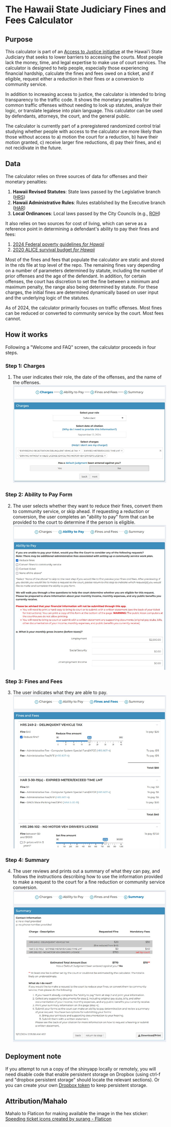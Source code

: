 # The Hawaii State Judiciary Fines and Fees Calculator

## Purpose

This calculator is part of an [Access to Justice initiative](https://www.courts.state.hi.us/services/access_to_justice_initiative_main_page) at the Hawai'i State Judiciary that seeks to lower barriers to accessing the courts. Most people lack the money, time, and legal expertise to make use of court services. The calculator is designed to help people, especially those experiencing financial hardship, calculate the fines and fees owed on a ticket, and if eligible, request either a reduction in their fines or a conversion to community service. 

In addition to increasing access to justice, the calculator is intended to bring transparency to the traffic code. It shows the monetary penalties for common traffic offenses without needing to look up statutes, analyze their logic, or translate legalese into plain language. This calculator can be used by defendants, attorneys, the court, and the general public. 

The calculator is currently part of a preregistered randomized control trial studying whether people with access to the calculator are more likely than those without access to a) motion the court for a reduction, b) have their motion granted, c) receive larger fine reductions, d) pay their fines, and e) not recidivate in the future.

 ## Data

The calculator relies on three sources of data for offenses and their monetary penalties:  
1. **Hawaii Revised Statutes**: State laws passed by the Legislative branch ([HRS](https://www.capitol.hawaii.gov/hrsall/))
2. **Hawaii Administrative Rules**: Rules established by the Executive branch ([HAR](https://ltgov.hawaii.gov/the-office/administrative-rules/))
3. **Local Ordinances**: Local laws passed by the City Councils (e.g., [ROH](https://www8.honolulu.gov/ocs/revised-ordinances-of-honolulu/))  

It also relies on two sources for cost of living, which can serve as a reference point in determining a defendant's ability to pay their fines and fees:
1. [2024 Federal poverty guidelines *for Hawaii*](https://aspe.hhs.gov/topics/poverty-economic-mobility/poverty-guidelines)
2. [2020 ALICE survival budget *for Hawaii*](https://www.unitedforalice.org/household-budgets/hawaii)

Most of the fines and fees that populate the calculator are static and stored in the rds file at top level of the repo. The remaining fines vary depending on a number of parameters determined by statute, including the number of prior offenses and the age of the defendant. In addition, for certain offenses, the court has discretion to set the fine between a minimum and maximum penalty, the range also being determined by statute. For these charges, the initial fines are determined dynamically based on user input and the underlying logic of the statutes. 

As of 2024, the calculator primarily focuses on traffic offenses. Most fines can be reduced or converted to community service by the court. Most fees cannot.

## How it works

Following a "Welcome and FAQ" screen, the calculator proceeds in four steps.

### Step 1: Charges
1. The user indicates their role, the date of the offenses, and the name of the offenses.
![step 1](https://raw.githubusercontent.com/adamcohen3/fines-and-fees-calculator/master/misc/calculator_step1_crop2.JPG) 

### Step 2: Ability to Pay Form
2. The user selects whether they want to reduce their fines, convert them to community service, or skip ahead. If requesting a reduction or conversion, the user completes an "ability to pay" form that can be provided to the court to determine if the person is eligible.
![step 2](https://raw.githubusercontent.com/adamcohen3/fines-and-fees-calculator/master/misc/calculator_step2_crop2.JPG) 

### Step 3: Fines and Fees
3. The user indicates what they are able to pay.
![step 3](https://raw.githubusercontent.com/adamcohen3/fines-and-fees-calculator/master/misc/calculator_step3_crop2.JPG) 

### Step 4: Summary
4. The user reviews and prints out a summary of what they can pay, and follows the instructions describing how to use the information provided to make a request to the court for a fine reduction or community service conversion.
![step 4](https://raw.githubusercontent.com/adamcohen3/fines-and-fees-calculator/master/misc/calculator_step4_crop2.JPG) 

## Deployment note

If you attempt to run a copy of the shinyapp locally or remotely, you will need disable code that enable persistent storage on Dropbox (using ctrl-f and "dropbox persistent storage" should locate the relevant sections). Or you can create your own [Dropbox token](https://github.com/karthik/rdrop2) to keep persistent storage.

## Attribution/Mahalo

Mahalo to Flaticon for making available the image in the hex sticker:  
<a href="https://www.flaticon.com/free-icons/speeding-ticket" title="speeding ticket icons">Speeding ticket icons created by surang - Flaticon</a>
